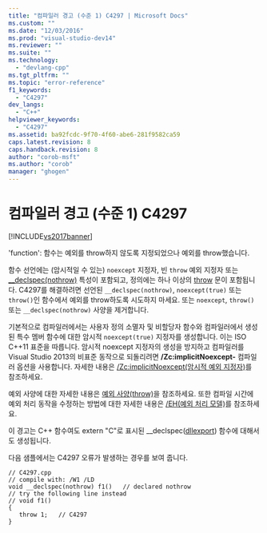 ```yaml
---
title: "컴파일러 경고 (수준 1) C4297 | Microsoft Docs"
ms.custom: ""
ms.date: "12/03/2016"
ms.prod: "visual-studio-dev14"
ms.reviewer: ""
ms.suite: ""
ms.technology: 
  - "devlang-cpp"
ms.tgt_pltfrm: ""
ms.topic: "error-reference"
f1_keywords: 
  - "C4297"
dev_langs: 
  - "C++"
helpviewer_keywords: 
  - "C4297"
ms.assetid: ba92fcdc-9f70-4f60-abe6-281f9582ca59
caps.latest.revision: 8
caps.handback.revision: 8
author: "corob-msft"
ms.author: "corob"
manager: "ghogen"
---
```

# 컴파일러 경고 (수준 1) C4297
[!INCLUDE[vs2017banner](../../assembler/inline/includes/vs2017banner.md)]

'function': 함수는 예외를 throw하지 않도록 지정되었으나 예외를 throw했습니다.  
  
 함수 선언에는 \(암시적일 수 있는\) `noexcept` 지정자, 빈 `throw` 예외 지정자 또는 [\_\_declspec\(nothrow\)](../../cpp/nothrow-cpp.md) 특성이 포함되고, 정의에는 하나 이상의 [throw](../../cpp/try-throw-and-catch-statements-cpp.md) 문이 포함됩니다.  C4297를 해결하려면 선언된 `__declspec(nothrow)`, `noexcept(true)` 또는 `throw()`인 함수에서 예외를 throw하도록 시도하지 마세요.  또는 `noexcept`, `throw()` 또는 `__declspec(nothrow)` 사양을 제거합니다.  
  
 기본적으로 컴파일러에서는 사용자 정의 소멸자 및 비할당자 함수와 컴파일러에서 생성된 특수 멤버 함수에 대한 암시적 `noexcept(true)` 지정자를 생성합니다.  이는 ISO C\+\+11 표준을 따릅니다.  암시적 noexcept 지정자의 생성을 방지하고 컴파일러를 Visual Studio 2013의 비표준 동작으로 되돌리려면 **\/Zc:implicitNoexcept\-** 컴파일러 옵션을 사용합니다.  자세한 내용은 [\/Zc:implicitNoexcept\(암시적 예외 지정자\)](../../build/reference/zc-implicitnoexcept-implicit-exception-specifiers.md)를 참조하세요.  
  
 예외 사양에 대한 자세한 내용은 [예외 사양\(throw\)](../../cpp/exception-specifications-throw-cpp.md)을 참조하세요.  또한 컴파일 시간에 예외 처리 동작을 수정하는 방법에 대한 자세한 내용은 [\/EH\(예외 처리 모델\)](../../build/reference/eh-exception-handling-model.md)를 참조하세요.  
  
 이 경고는 C\+\+ 함수여도 extern "C"로 표시된 \_\_declspec\([dllexport](../../cpp/dllexport-dllimport.md)\) 함수에 대해서도 생성됩니다.  
  
 다음 샘플에서는 C4297 오류가 발생하는 경우를 보여 줍니다.  
  
```  
// C4297.cpp  
// compile with: /W1 /LD  
void __declspec(nothrow) f1()   // declared nothrow  
// try the following line instead  
// void f1()  
{  
   throw 1;   // C4297  
}  
```